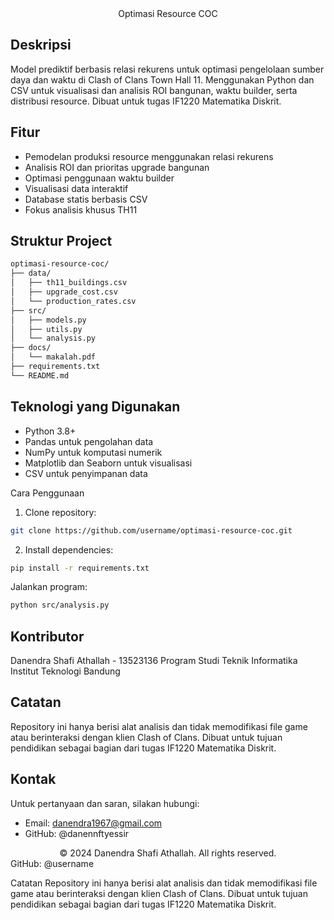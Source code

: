 <div align="center">Optimasi Resource COC</div>

## Deskripsi
Model prediktif berbasis relasi rekurens untuk optimasi pengelolaan sumber daya dan waktu di Clash of Clans Town Hall 11. Menggunakan Python dan CSV untuk visualisasi dan analisis ROI bangunan, waktu builder, serta distribusi resource. Dibuat untuk tugas IF1220 Matematika Diskrit.

## Fitur

* Pemodelan produksi resource menggunakan relasi rekurens
* Analisis ROI dan prioritas upgrade bangunan
* Optimasi penggunaan waktu builder
* Visualisasi data interaktif
* Database statis berbasis CSV
* Fokus analisis khusus TH11

## Struktur Project
```bash
optimasi-resource-coc/
├── data/
│   ├── th11_buildings.csv
│   ├── upgrade_cost.csv
│   └── production_rates.csv
├── src/
│   ├── models.py
│   ├── utils.py
│   └── analysis.py
├── docs/
│   └── makalah.pdf
├── requirements.txt
└── README.md
```

## Teknologi yang Digunakan

* Python 3.8+
* Pandas untuk pengolahan data
* NumPy untuk komputasi numerik
* Matplotlib dan Seaborn untuk visualisasi
* CSV untuk penyimpanan data

Cara Penggunaan

1. Clone repository:
```bash
git clone https://github.com/username/optimasi-resource-coc.git
```

2. Install dependencies:
```bash
pip install -r requirements.txt
```
Jalankan program:
```bash
python src/analysis.py
```

## Kontributor
Danendra Shafi Athallah - 13523136
Program Studi Teknik Informatika
Institut Teknologi Bandung

## Catatan
Repository ini hanya berisi alat analisis dan tidak memodifikasi file game atau berinteraksi dengan klien Clash of Clans. Dibuat untuk tujuan pendidikan sebagai bagian dari tugas IF1220 Matematika Diskrit.

## Kontak
Untuk pertanyaan dan saran, silakan hubungi:
* Email: danendra1967@gmail.com
* GitHub: @danennftyessir

<div align="center">
© 2024 Danendra Shafi Athallah. All rights reserved.
</div>
GitHub: @username

Catatan
Repository ini hanya berisi alat analisis dan tidak memodifikasi file game atau berinteraksi dengan klien Clash of Clans. Dibuat untuk tujuan pendidikan sebagai bagian dari tugas IF1220 Matematika Diskrit.
